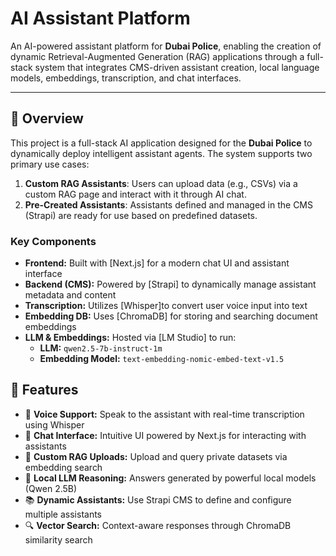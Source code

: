 # AI Assistant Platform

An AI-powered assistant platform for **Dubai Police**, enabling the creation of dynamic Retrieval-Augmented Generation (RAG) applications through a full-stack system that integrates CMS-driven assistant creation, local language models, embeddings, transcription, and chat interfaces.

---

## 🚀 Overview

This project is a full-stack AI application designed for the **Dubai Police** to dynamically deploy intelligent assistant agents. The system supports two primary use cases:

1. **Custom RAG Assistants**: Users can upload data (e.g., CSVs) via a custom RAG page and interact with it through AI chat.
2. **Pre-Created Assistants**: Assistants defined and managed in the CMS (Strapi) are ready for use based on predefined datasets.

### Key Components

- **Frontend:** Built with [Next.js] for a modern chat UI and assistant interface
- **Backend (CMS):** Powered by [Strapi] to dynamically manage assistant metadata and content
- **Transcription:** Utilizes [Whisper]to convert user voice input into text
- **Embedding DB:** Uses [ChromaDB] for storing and searching document embeddings
- **LLM & Embeddings:** Hosted via [LM Studio] to run:
  - **LLM:** `qwen2.5-7b-instruct-1m`
  - **Embedding Model:** `text-embedding-nomic-embed-text-v1.5`

## 📁 Features

- 🎤 **Voice Support:** Speak to the assistant with real-time transcription using Whisper
- 💬 **Chat Interface:** Intuitive UI powered by Next.js for interacting with assistants
- 📄 **Custom RAG Uploads:** Upload and query private datasets via embedding search
- 🧠 **Local LLM Reasoning:** Answers generated by powerful local models (Qwen 2.5B)
- 📚 **Dynamic Assistants:** Use Strapi CMS to define and configure multiple assistants
- 🔍 **Vector Search:** Context-aware responses through ChromaDB similarity search